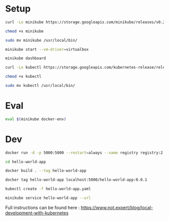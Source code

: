 # Setup
```bash
curl -Lo minikube https://storage.googleapis.com/minikube/releases/v0.25.2/minikube-darwin-amd64

chmod +x minikube

sudo mv minikube /usr/local/bin/

minikube start --vm-driver=virtualbox

minikube dashboard

curl -Lo kubectl https://storage.googleapis.com/kubernetes-release/release/v1.9.4/bin/darwin/amd64/kubectl

chmod +x kubectl

sudo mv kubectl /usr/local/bin/
```

# Eval
```bash
eval $(minikube docker-env)

```

# Dev
```bash
docker run -d -p 5000:5000 --restart=always --name registry registry:2

cd hello-world-app

docker build . --tag hello-world-app

docker tag hello-world-app localhost:5000/hello-world-app:0.0.1

kubectl create -f hello-world-app.yaml

minikube service hello-world-app --url

```

Full instructions can be found here : https://www.not.expert/blog/local-development-with-kubernetes

